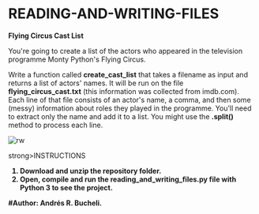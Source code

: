 # READING-AND-WRITING-FILES

<strong>Flying Circus Cast List</strong>

You're going to create a list of the actors who appeared in the television programme Monty Python's Flying Circus.

Write a function called <strong>create_cast_list</strong> that takes a filename as input and returns a list of actors' names. It will be 
run on the file <strong>flying_circus_cast.txt</strong> (this information was collected from imdb.com). Each line of that file consists of an actor's name, a comma, and 
then some (messy) information about roles they played in the programme. You'll need to extract only the name and add it to a list. You
might use the <strong>.split()</strong> method to process each line.

![rw](https://github.com/anferebu/READING-AND-WRITING-FILES/blob/master/rw.jpg)

strong>INSTRUCTIONS<strong>

1. Download and unzip the repository folder.
2. Open, compile and run the reading_and_writing_files.py file with Python 3 to see the project.

#Author: Andrés R. Bucheli.

